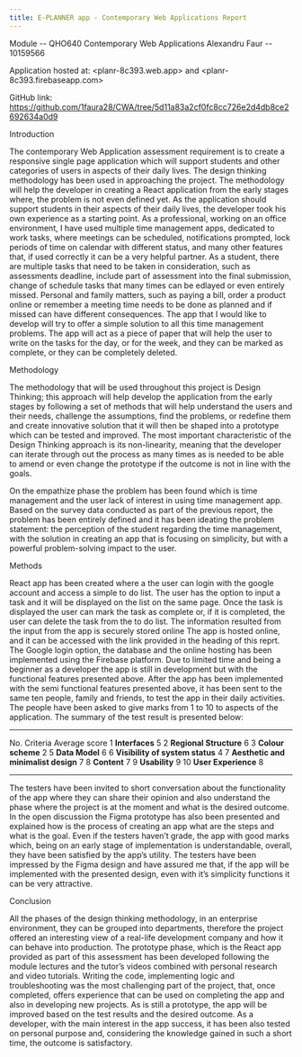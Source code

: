 ```yaml
---
title: E-PLANNER app - Contemporary Web Applications Report 
---
```


Module -- QHO640 Contemporary Web Applications
Alexandru Faur -- 10159566

Application hosted at: <planr-8c393.web.app> and <planr-8c393.firebaseapp.com>

GitHub link: <https://github.com/1faura28/CWA/tree/5d11a83a2cf0fc8cc726e2d4db8ce2692634a0d9>

Introduction

The contemporary Web Application assessment requirement is to create a responsive single page application which will support students and other categories of users in aspects of their daily lives.
The design thinking methodology has been used in approaching the project.
The methodology will help the developer in creating a React application from the early stages where, the problem is not even defined yet.
As the application should support students in their aspects of their daily lives, the developer took his own experience as a starting point.
As a professional, working on an office environment, I have used multiple time management apps, dedicated to work tasks, where meetings can be scheduled, notifications prompted, lock periods of time on calendar with different status, and many other features that, if used correctly it can be a very helpful partner.
As a student, there are multiple tasks that need to be taken in consideration, such as assessments deadline, include part of assessment into the final submission, change of schedule tasks that many times can be edlayed or even entirely missed.
Personal and family matters, such as paying a bill, order a product online or remember a meeting time needs to be done as planned and if missed can have different consequences.
The app that I would like to develop will try to offer a simple solution to all this time management problems.
The app will act as a piece of paper that will help the user to write on the tasks for the day, or for the week, and they can be marked as complete, or they can be completely deleted.


Methodology

The methodology that will be used throughout this project is Design Thinking; this approach will help develop the application from the early stages by following a set of methods that will help understand the users and their needs, challenge the assumptions, find the problems, or redefine them and create innovative solution that it will then be shaped into a prototype which can be tested and improved.
The most important characteristic of the Design Thinking approach is its non-linearity, meaning that the developer can iterate through out the process as many times as is needed to be able to amend or even change the prototype if the outcome is not in line with the goals.

On the empathize phase the problem has been found which is time management and the user lack of interest in using time management app.
Based on the survey data conducted as part of the previous report, the problem has been entirely defined and it has been ideating the problem statement: the perception of the student regarding the time management, with the solution in creating an app that is focusing on simplicity, but with a powerful problem-solving impact to the user.


Methods

React app has been created where a the user can login with the google account and access a simple to do list.
The user has the option to input a task and it will be displayed on the list on the same page.
Once the task is displayed the user can mark the task as complete or, if it is completed, the user can delete the task from the to do list.
The information resulted from the input from the app is securely stored online
The app is hosted online, and it can be accessed with the link provided in the heading of this reprt.
The Google login option, the database and the online hosting has been implemented using the Firebase platform.
Due to limited time and being a beginner as a developer the app is still in development but with the functional features presented above.
After the app has been implemented with the semi functional features presented above, it has been sent to the same ten people, family and friends, to test the app in their daily activities.
The people have been asked to give marks from 1 to 10 to aspects of the application.
The summary of the test result is presented below:

  ----- ------------------------------------- ---------------
  No.   Criteria                              Average score
  1     **Interfaces**                              5
  2     **Regional Structure**                      6
  3     **Colour scheme**                           2
  5     **Data Model**                              6
  6     **Visibility of system status**             4
  7     **Aesthetic and minimalist design**         7
  8     **Content**                                 7
  9     **Usability**                               9
  10    **User Experience**                         8
  ----- ------------------------------------- ---------------

The testers have been invited to short conversation about the functionality of the app where they can share their opinion and also understand the phase where the project is at the moment and what is the desired outcome.
In the open discussion the Figma prototype has also been presented and explained how is the process of creating an app what are the steps and what is the goal.
Even if the testers haven’t grade, the app with good marks which, being on an early stage of implementation is understandable, overall, they have been satisfied by the app’s utility.
The testers have been impressed by the Figma design and have assured me that, if the app will be implemented with the presented design, even with it’s simplicity functions it can be very attractive.

Conclusion

All the phases of the design thinking methodology, in an enterprise environment, they can be grouped into departments, therefore the project offered an interesting view of a real-life development company and how it can behave into production.
The prototype phase, which is the React app provided as part of this assessment has been developed following the module lectures and the tutor’s videos combined with personal research and video tutorials.
Writing the code, implementing logic and troubleshooting was the most challenging part of the project, that, once completed, offers experience that can be used on completing the app and also in developing new projects.
As is still a prototype, the app will be improved based on the test results and the desired outcome.
As a developer, with the main interest in the app success, it has been also tested on personal purpose and, considering the knowledge gained in such a short time, the outcome is satisfactory.

